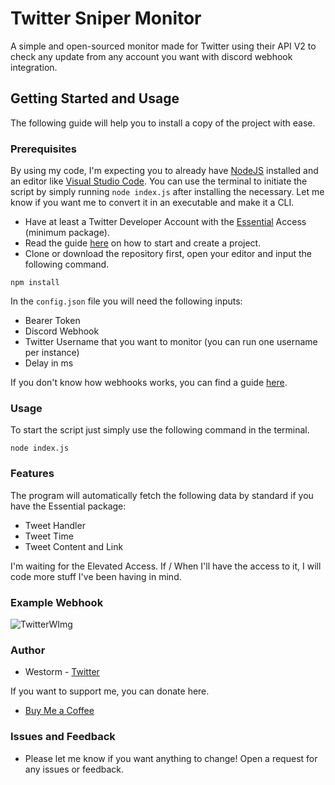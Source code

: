 # Twitter Sniper Monitor
A simple and open-sourced monitor made for Twitter using their API V2 to check any update from any account you want with discord webhook integration.
## Getting Started and Usage
The following guide will help you to install a copy of the project with ease. 
### Prerequisites
By using my code, I'm expecting you to already have [NodeJS](https://nodejs.org/en/) installed and an editor like [Visual Studio Code](https://code.visualstudio.com). You can use the terminal to initiate the script by simply running `node index.js` after installing the necessary. Let me know if you want me to convert it in an executable and make it a CLI.
- Have at least a Twitter Developer Account with the [Essential](https://developer.twitter.com/en/portal/petition/essential/basic-info) Access (minimum package).
- Read the guide [here](https://developer.twitter.com/en/docs/projects/overview) on how to start and create a project.
- Clone or download the repository first, open your editor and input the following command.
```
npm install
```

In the `config.json` file you will need the following inputs:
- Bearer Token
- Discord Webhook 
- Twitter Username that you want to monitor (you can run one username per instance)
- Delay in ms

If you don't know how webhooks works, you can find a guide [here](https://support.discord.com/hc/en-us/articles/228383668-Intro-to-Webhooks).

### Usage
To start the script just simply use the following command in the terminal.
```
node index.js
```

### Features 
The program will automatically fetch the following data by standard if you have the Essential package:
- Tweet Handler 
- Tweet Time 
- Tweet Content and Link

I'm waiting for the Elevated Access. If / When I'll have the access to it, I will code more stuff I've been having in mind.

### Example Webhook
![TwitterWImg](https://user-images.githubusercontent.com/78883935/175773155-22cfbeb1-979a-410e-bc76-1d1d9635e806.PNG)

### Author
- Westorm - [Twitter](https://twitter.com/bottingoursite) 

If you want to support me, you can donate here.

- [Buy Me a Coffee](https://www.buymeacoffee.com/westorm)
### Issues and Feedback
- Please let me know if you want anything to change! Open a request for any issues or feedback.
